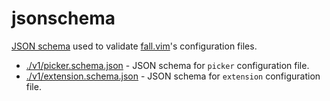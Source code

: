 # jsonschema

[JSON schema] used to validate [fall.vim]'s configuration files.

[JSON schema]: https://json-schema.org/
[fall.vim]: https://github.com/vim-fall/fall.vim

- [./v1/picker.schema.json](./v1/picker.schema.json) - JSON schema for `picker` configuration file.
- [./v1/extension.schema.json](./v1/extension.schema.json) - JSON schema for `extension` configuration file.
